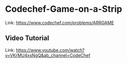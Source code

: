 # Codechef-Game-on-a-Strip
Link: https://www.codechef.com/problems/ARRGAME
## Video Tutorial
Link: https://www.youtube.com/watch?v=VKrMU4xsNgQ&ab_channel=CodeChef
